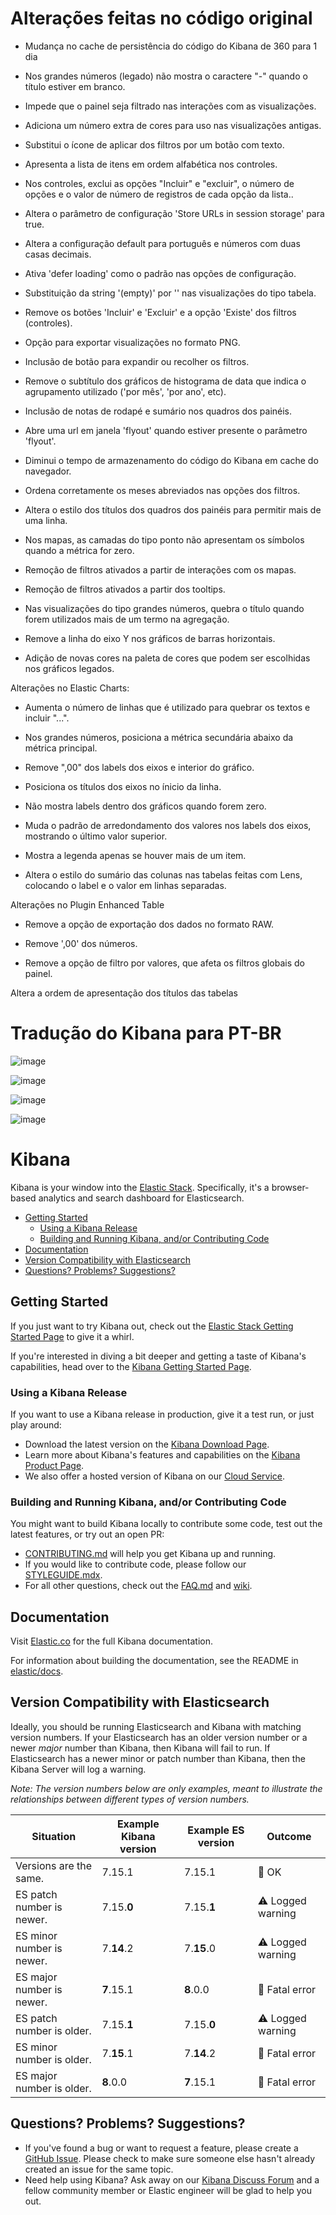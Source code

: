 # Alterações feitas no código original

- Mudança no cache de persistência do código do Kibana de 360 para 1 dia

- Nos grandes números (legado) não mostra o caractere "-" quando o título estiver em branco.

- Impede que o painel seja filtrado nas interações com as visualizações.

- Adiciona um número extra de cores para uso nas visualizações antigas.

- Substitui o ícone de aplicar dos filtros por um botão com texto.

- Apresenta a lista de itens em ordem alfabética nos controles.

- Nos controles, exclui as opções "Incluir" e "excluir", o número de opções e o valor de número de registros de cada opção da lista..

- Altera o parâmetro de configuração 'Store URLs in session storage' para true.

- Altera a configuração default para português e números com duas casas decimais.

- Ativa 'defer loading' como o padrão nas opções de configuração.

- Substituição da string '(empty)' por '' nas visualizações do tipo tabela.

- Remove os botões 'Incluir' e 'Excluir' e a opção 'Existe' dos filtros (controles).

- Opção para exportar visualizações no formato PNG.

- Inclusão de botão para expandir ou recolher os filtros.

- Remove o subtítulo dos gráficos de histograma de data que indica o agrupamento utilizado ('por mês', 'por ano', etc).

- Inclusão de notas de rodapé e sumário nos quadros dos painéis.

- Abre uma url em janela 'flyout' quando estiver presente o parâmetro 'flyout'.

- Diminui o tempo de armazenamento do código do Kibana em cache do navegador.

- Ordena corretamente os meses abreviados nas opções dos filtros.

- Altera o estilo dos títulos dos quadros dos painéis para permitir mais de uma linha.

- Nos mapas, as camadas do tipo ponto não apresentam os símbolos quando a métrica for zero.

- Remoção de filtros ativados a partir de interações com os mapas.

- Remoção de filtros ativados a partir dos tooltips.

- Nas visualizações do tipo grandes números, quebra o título quando forem utilizados mais de um termo na agregação.

- Remove a linha do eixo Y nos gráficos de barras horizontais.

- Adição de novas cores na paleta de cores que podem ser escolhidas nos gráficos legados.

Alterações no Elastic Charts:

- Aumenta o número de linhas que é utilizado para quebrar os textos e incluir "...".

- Nos grandes números, posiciona a métrica secundária abaixo da métrica principal.

- Remove ",00" dos labels dos eixos e interior do gráfico.

- Posiciona os títulos dos eixos no ínicio  da linha.

- Não mostra labels dentro dos gráficos quando forem zero.

- Muda o padrão de arredondamento dos valores nos labels dos eixos, mostrando o último valor superior.

- Mostra a legenda apenas se houver mais de um item.

- Altera o estilo do sumário das colunas nas tabelas feitas com Lens, colocando o label e o valor em linhas separadas.

Alterações no Plugin Enhanced Table

- Remove a opção de exportação dos dados no formato RAW.

- Remove ',00' dos números.

- Remove a opção de filtro por valores, que afeta os filtros globais do painel.

Altera a ordem de apresentação dos títulos das tabelas

# Tradução do Kibana para PT-BR

![image](https://github.com/user-attachments/assets/931337db-6a9e-4d8b-bfdb-77181b20c40b)

![image](https://github.com/user-attachments/assets/63580f50-5d29-4b45-9660-15fe90e42d63)

![image](https://github.com/user-attachments/assets/c09427d7-e5a5-41b7-afff-55fbac986757)

![image](https://github.com/user-attachments/assets/592c7ca7-27c3-465b-8bd5-5bf9bd6c0ed8)



# Kibana

Kibana is your window into the [Elastic Stack](https://www.elastic.co/products). Specifically, it's a browser-based analytics and search dashboard for Elasticsearch.

- [Getting Started](#getting-started)
  - [Using a Kibana Release](#using-a-kibana-release)
  - [Building and Running Kibana, and/or Contributing Code](#building-and-running-kibana-andor-contributing-code)
- [Documentation](#documentation)
- [Version Compatibility with Elasticsearch](#version-compatibility-with-elasticsearch)
- [Questions? Problems? Suggestions?](#questions-problems-suggestions)

## Getting Started

If you just want to try Kibana out, check out the [Elastic Stack Getting Started Page](https://www.elastic.co/start) to give it a whirl.

If you're interested in diving a bit deeper and getting a taste of Kibana's capabilities, head over to the [Kibana Getting Started Page](https://www.elastic.co/guide/en/kibana/current/get-started.html).

### Using a Kibana Release

If you want to use a Kibana release in production, give it a test run, or just play around:

- Download the latest version on the [Kibana Download Page](https://www.elastic.co/downloads/kibana).
- Learn more about Kibana's features and capabilities on the
[Kibana Product Page](https://www.elastic.co/products/kibana).
- We also offer a hosted version of Kibana on our
[Cloud Service](https://www.elastic.co/cloud/as-a-service).

### Building and Running Kibana, and/or Contributing Code

You might want to build Kibana locally to contribute some code, test out the latest features, or try
out an open PR:

- [CONTRIBUTING.md](CONTRIBUTING.md) will help you get Kibana up and running.
- If you would like to contribute code, please follow our [STYLEGUIDE.mdx](STYLEGUIDE.mdx).
- For all other questions, check out the [FAQ.md](FAQ.md) and
[wiki](https://github.com/elastic/kibana/wiki).

## Documentation

Visit [Elastic.co](http://www.elastic.co/guide/en/kibana/current/index.html) for the full Kibana documentation.

For information about building the documentation, see the README in [elastic/docs](https://github.com/elastic/docs).

## Version Compatibility with Elasticsearch

Ideally, you should be running Elasticsearch and Kibana with matching version numbers. If your Elasticsearch has an older version number or a newer _major_ number than Kibana, then Kibana will fail to run. If Elasticsearch has a newer minor or patch number than Kibana, then the Kibana Server will log a warning.

_Note: The version numbers below are only examples, meant to illustrate the relationships between different types of version numbers._

| Situation                 | Example Kibana version     | Example ES version | Outcome |
| ------------------------- | -------------------------- |------------------- | ------- |
| Versions are the same.    | 7.15.1                     | 7.15.1             | 💚 OK      |
| ES patch number is newer. | 7.15.__0__                 | 7.15.__1__         | ⚠️ Logged warning      |
| ES minor number is newer. | 7.__14__.2                 | 7.__15__.0         | ⚠️ Logged warning      |
| ES major number is newer. | __7__.15.1                 | __8__.0.0          | 🚫 Fatal error      |
| ES patch number is older. | 7.15.__1__                 | 7.15.__0__         | ⚠️ Logged warning      |
| ES minor number is older. | 7.__15__.1                 | 7.__14__.2         | 🚫 Fatal error      |
| ES major number is older. | __8__.0.0                  | __7__.15.1         | 🚫 Fatal error      |

## Questions? Problems? Suggestions?

- If you've found a bug or want to request a feature, please create a [GitHub Issue](https://github.com/elastic/kibana/issues/new/choose).
  Please check to make sure someone else hasn't already created an issue for the same topic.
- Need help using Kibana? Ask away on our [Kibana Discuss Forum](https://discuss.elastic.co/c/kibana) and a fellow community member or
Elastic engineer will be glad to help you out.
